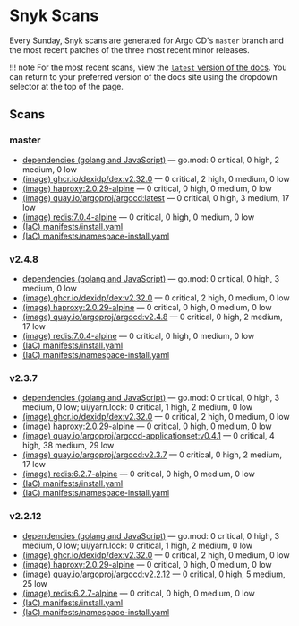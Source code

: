 # Snyk Scans

Every Sunday, Snyk scans are generated for Argo CD's `master` branch and the most recent patches of the three most
recent minor releases.

!!! note
    For the most recent scans, view the [`latest` version of the docs](https://argo-cd.readthedocs.io/en/latest/snyk/).
    You can return to your preferred version of the docs site using the dropdown selector at the top of the page.

## Scans

### master

* [dependencies (golang and JavaScript)](master/argocd-test.html) — go.mod: 0 critical, 0 high, 2 medium, 0 low
* [(image) ghcr.io/dexidp/dex:v2.32.0](master/ghcr.io_dexidp_dex_v2.32.0.html) — 0 critical, 2 high, 0 medium, 0 low
* [(image) haproxy:2.0.29-alpine](master/haproxy_2.0.29-alpine.html) — 0 critical, 0 high, 0 medium, 0 low
* [(image) quay.io/argoproj/argocd:latest](master/quay.io_argoproj_argocd_latest.html) — 0 critical, 0 high, 3 medium, 17 low
* [(image) redis:7.0.4-alpine](master/redis_7.0.4-alpine.html) — 0 critical, 0 high, 0 medium, 0 low
* [(IaC) manifests/install.yaml](master/argocd-iac-install.html)
* [(IaC) manifests/namespace-install.yaml](master/argocd-iac-namespace-install.html)

### v2.4.8

* [dependencies (golang and JavaScript)](v2.4.8/argocd-test.html) — go.mod: 0 critical, 0 high, 3 medium, 0 low
* [(image) ghcr.io/dexidp/dex:v2.32.0](v2.4.8/ghcr.io_dexidp_dex_v2.32.0.html) — 0 critical, 2 high, 0 medium, 0 low
* [(image) haproxy:2.0.29-alpine](v2.4.8/haproxy_2.0.29-alpine.html) — 0 critical, 0 high, 0 medium, 0 low
* [(image) quay.io/argoproj/argocd:v2.4.8](v2.4.8/quay.io_argoproj_argocd_v2.4.8.html) — 0 critical, 0 high, 2 medium, 17 low
* [(image) redis:7.0.4-alpine](v2.4.8/redis_7.0.4-alpine.html) — 0 critical, 0 high, 0 medium, 0 low
* [(IaC) manifests/install.yaml](v2.4.8/argocd-iac-install.html)
* [(IaC) manifests/namespace-install.yaml](v2.4.8/argocd-iac-namespace-install.html)

### v2.3.7

* [dependencies (golang and JavaScript)](v2.3.7/argocd-test.html) — go.mod: 0 critical, 0 high, 3 medium, 0 low; ui/yarn.lock: 0 critical, 1 high, 2 medium, 0 low
* [(image) ghcr.io/dexidp/dex:v2.32.0](v2.3.7/ghcr.io_dexidp_dex_v2.32.0.html) — 0 critical, 2 high, 0 medium, 0 low
* [(image) haproxy:2.0.29-alpine](v2.3.7/haproxy_2.0.29-alpine.html) — 0 critical, 0 high, 0 medium, 0 low
* [(image) quay.io/argoproj/argocd-applicationset:v0.4.1](v2.3.7/quay.io_argoproj_argocd-applicationset_v0.4.1.html) — 0 critical, 4 high, 38 medium, 29 low
* [(image) quay.io/argoproj/argocd:v2.3.7](v2.3.7/quay.io_argoproj_argocd_v2.3.7.html) — 0 critical, 0 high, 2 medium, 17 low
* [(image) redis:6.2.7-alpine](v2.3.7/redis_6.2.7-alpine.html) — 0 critical, 0 high, 0 medium, 0 low
* [(IaC) manifests/install.yaml](v2.3.7/argocd-iac-install.html)
* [(IaC) manifests/namespace-install.yaml](v2.3.7/argocd-iac-namespace-install.html)

### v2.2.12

* [dependencies (golang and JavaScript)](v2.2.12/argocd-test.html) — go.mod: 0 critical, 0 high, 3 medium, 0 low; ui/yarn.lock: 0 critical, 1 high, 2 medium, 0 low
* [(image) ghcr.io/dexidp/dex:v2.32.0](v2.2.12/ghcr.io_dexidp_dex_v2.32.0.html) — 0 critical, 2 high, 0 medium, 0 low
* [(image) haproxy:2.0.29-alpine](v2.2.12/haproxy_2.0.29-alpine.html) — 0 critical, 0 high, 0 medium, 0 low
* [(image) quay.io/argoproj/argocd:v2.2.12](v2.2.12/quay.io_argoproj_argocd_v2.2.12.html) — 0 critical, 0 high, 5 medium, 25 low
* [(image) redis:6.2.7-alpine](v2.2.12/redis_6.2.7-alpine.html) — 0 critical, 0 high, 0 medium, 0 low
* [(IaC) manifests/install.yaml](v2.2.12/argocd-iac-install.html)
* [(IaC) manifests/namespace-install.yaml](v2.2.12/argocd-iac-namespace-install.html)
